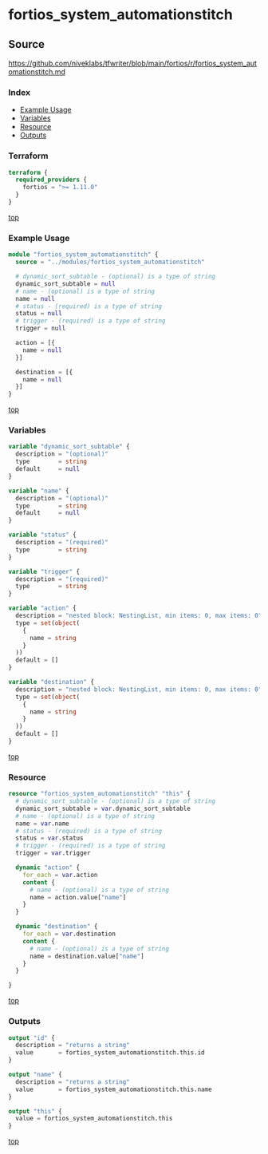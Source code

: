 # fortios_system_automationstitch

## Source

https://github.com/niveklabs/tfwriter/blob/main/fortios/r/fortios_system_automationstitch.md

### Index

- [Example Usage](#example-usage)
- [Variables](#variables)
- [Resource](#resource)
- [Outputs](#outputs)

### Terraform

```terraform
terraform {
  required_providers {
    fortios = ">= 1.11.0"
  }
}
```

[top](#index)

### Example Usage

```terraform
module "fortios_system_automationstitch" {
  source = "../modules/fortios_system_automationstitch"

  # dynamic_sort_subtable - (optional) is a type of string
  dynamic_sort_subtable = null
  # name - (optional) is a type of string
  name = null
  # status - (required) is a type of string
  status = null
  # trigger - (required) is a type of string
  trigger = null

  action = [{
    name = null
  }]

  destination = [{
    name = null
  }]
}
```

[top](#index)

### Variables

```terraform
variable "dynamic_sort_subtable" {
  description = "(optional)"
  type        = string
  default     = null
}

variable "name" {
  description = "(optional)"
  type        = string
  default     = null
}

variable "status" {
  description = "(required)"
  type        = string
}

variable "trigger" {
  description = "(required)"
  type        = string
}

variable "action" {
  description = "nested block: NestingList, min items: 0, max items: 0"
  type = set(object(
    {
      name = string
    }
  ))
  default = []
}

variable "destination" {
  description = "nested block: NestingList, min items: 0, max items: 0"
  type = set(object(
    {
      name = string
    }
  ))
  default = []
}
```

[top](#index)

### Resource

```terraform
resource "fortios_system_automationstitch" "this" {
  # dynamic_sort_subtable - (optional) is a type of string
  dynamic_sort_subtable = var.dynamic_sort_subtable
  # name - (optional) is a type of string
  name = var.name
  # status - (required) is a type of string
  status = var.status
  # trigger - (required) is a type of string
  trigger = var.trigger

  dynamic "action" {
    for_each = var.action
    content {
      # name - (optional) is a type of string
      name = action.value["name"]
    }
  }

  dynamic "destination" {
    for_each = var.destination
    content {
      # name - (optional) is a type of string
      name = destination.value["name"]
    }
  }

}
```

[top](#index)

### Outputs

```terraform
output "id" {
  description = "returns a string"
  value       = fortios_system_automationstitch.this.id
}

output "name" {
  description = "returns a string"
  value       = fortios_system_automationstitch.this.name
}

output "this" {
  value = fortios_system_automationstitch.this
}
```

[top](#index)